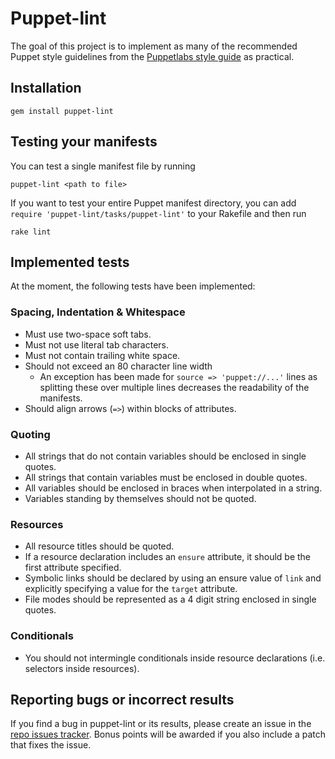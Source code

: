 # Puppet-lint

The goal of this project is to implement as many of the recommended Puppet
style guidelines from the [Puppetlabs style
guide](http://docs.puppetlabs.com/guides/style_guide.html) as practical.

## Installation

    gem install puppet-lint

## Testing your manifests

You can test a single manifest file by running

    puppet-lint <path to file>

If you want to test your entire Puppet manifest directory, you can add
`require 'puppet-lint/tasks/puppet-lint'` to your Rakefile and then run

    rake lint

## Implemented tests

At the moment, the following tests have been implemented:

### Spacing, Indentation & Whitespace

 * Must use two-space soft tabs.
 * Must not use literal tab characters.
 * Must not contain trailing white space.
 * Should not exceed an 80 character line width
   * An exception has been made for `source => 'puppet://...'` lines as
     splitting these over multiple lines decreases the readability of the
     manifests.
 * Should align arrows (`=>`) within blocks of attributes.

### Quoting

 * All strings that do not contain variables should be enclosed in single
   quotes.
 * All strings that contain variables must be enclosed in double quotes.
 * All variables should be enclosed in braces when interpolated in a string.
 * Variables standing by themselves should not be quoted.

### Resources

 * All resource titles should be quoted.
 * If a resource declaration includes an `ensure` attribute, it should be the
   first attribute specified.
 * Symbolic links should be declared by using an ensure value of `link` and
   explicitly specifying a value for the `target` attribute.
 * File modes should be represented as a 4 digit string enclosed in single
   quotes.

### Conditionals

 * You should not intermingle conditionals inside resource declarations (i.e.
   selectors inside resources).

## Reporting bugs or incorrect results

If you find a bug in puppet-lint or its results, please create an issue in the
[repo issues tracker](https://github.com/rodjek/puppet-lint/issues/).  Bonus
points will be awarded if you also include a patch that fixes the issue.
